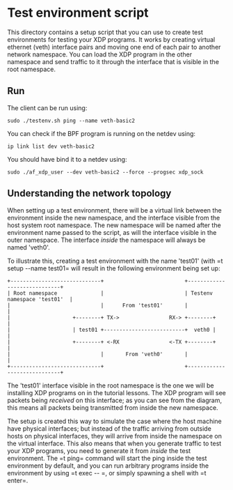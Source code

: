 # Test environment script

This directory contains a setup script that you can use to create test
environments for testing your XDP programs. It works by creating virtual
ethernet (veth) interface pairs and moving one end of each pair to another
network namespace. You can load the XDP program in the other namespace and
send traffic to it through the interface that is visible in the root
namespace.

## Run

The client can be run using:

	sudo ./testenv.sh ping --name veth-basic2

You can check if the BPF program is running on the netdev using:

	ip link list dev veth-basic2

You should have bind it to a netdev using:

	sudo ./af_xdp_user --dev veth-basic2 --force --progsec xdp_sock

## Understanding the network topology

When setting up a test environment, there will be a virtual link between the
environment inside the new namespace, and the interface visible from the
host system root namespace. The new namespace will be named after the
environment name passed to the script, as will the interface visible in the
outer namespace. The interface *inside* the namespace will always be named
'veth0'.

To illustrate this, creating a test environment with the name 'test01' (with
=t setup --name test01= will result in the following environment being set
up:

```
+-----------------------------+                          +-----------------------------+
| Root namespace              |                          | Testenv namespace 'test01'  |
|                             |      From 'test01'       |                             |
|                    +--------+ TX->                RX-> +--------+                    |
|                    | test01 +--------------------------+  veth0 |                    |
|                    +--------+ <-RX                <-TX +--------+                    |
|                             |       From 'veth0'       |                             |
+-----------------------------+                          +-----------------------------+
```

The 'test01' interface visible in the root namespace is the one we will be
installing XDP programs on in the tutorial lessons. The XDP program will see
packets being *received* on this interface; as you can see from the diagram,
this means all packets being transmitted from inside the new namespace.

The setup is created this way to simulate the case where the host machine
have physical interfaces; but instead of the traffic arriving from outside
hosts on physical interfaces, they will arrive from inside the namespace on
the virtual interface. This also means that when you generate traffic to
test your XDP programs, you need to generate it from *inside* the test
environment. The =t ping= command will start the ping inside the test
environment by default, and you can run arbitrary programs inside the
environment by using =t exec -- <command>=, or simply spawning a shell with
=t enter=.
